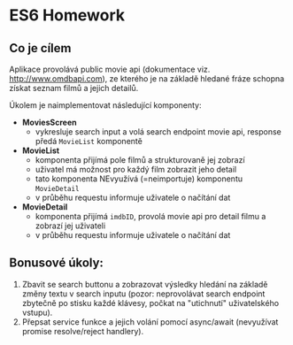 # ES6 Homework

## Co je cílem

Aplikace provolává public movie api (dokumentace viz. http://www.omdbapi.com), ze kterého je na základě hledané fráze schopna získat seznam filmů a jejich detailů.

Úkolem je naimplementovat následující komponenty:

* **MoviesScreen**
  * vykresluje search input a volá search endpoint movie api, response předá `MovieList` komponentě
* **MovieList**
  * komponenta přijímá pole filmů a strukturovaně jej zobrazí
  * uživatel má možnost pro každý film zobrazit jeho detail
  * tato komponenta NEvyužívá (=neimportuje) komponentu `MovieDetail`
  * v průběhu requestu informuje uživatele o načítání dat
* **MovieDetail**
  * komponenta přijímá `imdbID`, provolá movie api pro detail filmu a zobrazí jej uživateli
  * v průběhu requestu informuje uživatele o načítání dat

## Bonusové úkoly:

1. Zbavit se search buttonu a zobrazovat výsledky hledání na základě změny textu v search inputu (pozor: neprovolávat search endpoint zbytečně po stisku každé klávesy, počkat na "utichnutí" uživatelského vstupu).
2. Přepsat service funkce a jejich volání pomocí async/await (nevyužívat promise resolve/reject handlery).

